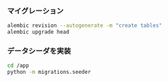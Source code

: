 ### マイグレーション

```sh
alembic revision --autogenerate -m "create tables"
alembic upgrade head
```

### データシーダを実装
```sh
cd /app
python -m migrations.seeder
```